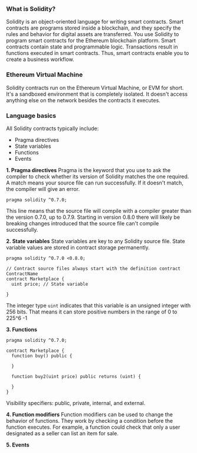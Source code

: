 ### What is Solidity?
Solidity is an object-oriented language for writing smart contracts.
Smart contracts are programs stored inside a blockchain, and they specify the rules and behavior for digital assets are transferred. 
You use Solidity to program smart contracts for the Ethereum blockchain platform. 
Smart contracts contain state and programmable logic. Transactions result in functions executed in smart contracts. Thus, smart contracts enable you to create a business workflow.

### Ethereum Virtual Machine
Solidity contracts run on the Ethereum Virtual Machine, or EVM for short. It's a sandboxed environment that is completely isolated. It doesn't access anything else on the network besides the contracts it executes.

### Language basics
All Solidity contracts typically include:
- Pragma directives
- State variables
- Functions
- Events

**1. Pragma directives**
Pragma is the keyword that you use to ask the compiler to check whether its version of Solidity matches the one required. A match means your source file can run successfully. If it doesn't match, the compiler will give an error.

```solidity
pragma solidity ^0.7.0;
```
This line means that the source file will compile with a compiler greater than the version 0.7.0, up to 0.7.9. Starting in version 0.8.0 there will likely be breaking changes introduced that the source file can't compile successfully.

**2. State variables**
State variables are key to any Solidity source file. State variable values are stored in contract storage permanently.

```solidity
pragma solidity ^0.7.0 <0.8.0;

// Contract source files always start with the definition contract ContractName
contract Marketplace {
  uint price; // State variable

}
```
The integer type `uint` indicates that this variable is an unsigned integer with 256 bits. That means it can store positive numbers in the range of 0 to 225^6 -1

**3. Functions**
```solidity
pragma solidity ^0.7.0;

contract Marketplace {
  function buy() public {

  }

  function buy2(uint price) public returns (uint) {

  }
}
```

Visibility specifiers: public, private, internal, and external.

**4. Function modifiers**
Function modifiers can be used to change the behavior of functions. They work by checking a condition before the function executes. For example, a function could check that only a user designated as a seller can list an item for sale.

**5. Events**